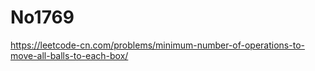 # No1769

https://leetcode-cn.com/problems/minimum-number-of-operations-to-move-all-balls-to-each-box/
